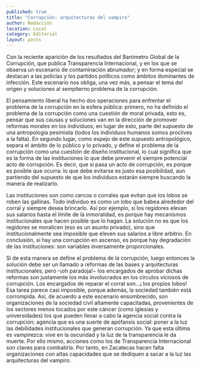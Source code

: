 ```yaml
---
published: true
title: "Corrupción: arquitecturas del vampiro"
author: Redacción
location: Local
category: Editorial
layout: posts
---
```


Con la reciente aparición de los resultados del Barómetro Global de la Corrupción, que publica Transparencia Internacional, y en los que se observa un escenario de contaminación abrumador; y en forma especial se destacan a las policías y los partidos políticos como ámbitos dominantes de infección. Este escenario nos obliga, una vez más, a pensar el tema del origen y soluciones al sempiterno problema de la corrupción.

El pensamiento liberal ha hecho dos operaciones para enfrentar el problema de la corrupción en la esfera pública: primero, no ha definido el problema de la corrupción como una cuestión de moral privada, esto es, pensar que sus causas y soluciones van en la dirección de promover reformas morales en los individuos; en lugar de esto, parte del supuesto de una antropología pesimista (todos los individuos humanos somos proclives a la falta). En segundo lugar, como espejo de este supuesto antropológico, separa el ámbito de lo público y lo privado, y define el problema de la corrupción como una cuestión de diseño institucional, lo cual significa que es la forma de las instituciones lo que debe prevenir el siempre potencial acto de corrupción. Es decir, que si pasa un acto de corrupción, es porque es posible que ocurra: lo que debe evitarse es justo esa posibilidad, aun partiendo del supuesto de que los individuos estarán siempre buscando la manera de realizarlo.

Las instituciones son como cercos o corrales que evitan que los lobos se roben las gallinas. Todo individuo es como un lobo que babea alrededor del corral y siempre desea brincarlo. Así por ejemplo, si los regidores elevan sus salarios hasta el límite de la inmoralidad, es porque hay mecanismos institucionales que hacen posible que lo hagan. La solución no es que los regidores se moralicen (eso es un asunto privado), sino que institucionalmente sea imposible que eleven sus salarios a libre arbitrio. En conclusión, si hay una corrupción en ascenso, es porque hay degradación de las instituciones: son variables inversamente proporcionales.

Si de esta manera se define el problema de la corrupción, luego entonces la solución debe ser un llamado a reformas de las bases y arquitecturas institucionales; pero –¡oh paradoja!− los encargados de aprobar dichas reformas son justamente los más involucrados en los círculos viciosos de corrupción. Los encargados de reparar el corral son…¡ los propios lobos! Esa tarea parece casi imposible, porque además, la sociedad también está corrompida. Así, de acuerdo a este escenario ensombrecido, son organizaciones de la sociedad civil altamente capacitadas, provenientes de los sectores menos tocados por este cáncer (como iglesias y universidades) los que pueden llevar a cabo la agencia social contra la corrupción; agencia que es una suerte de apófansis social: poner a la luz las debilidades institucionales que generan corrupción. Ya que esta última es vampirezca: vive en la oscuridad y la luz de la transparencia le da muerte. Por ello mismo, acciones como los de Transparencia Internacional son claves para combatirla. Por tanto, en Zacatecas hacen falta organizaciones con altas capacidades que se dediquen a sacar a la luz las arquitecturas del vampiro. 
